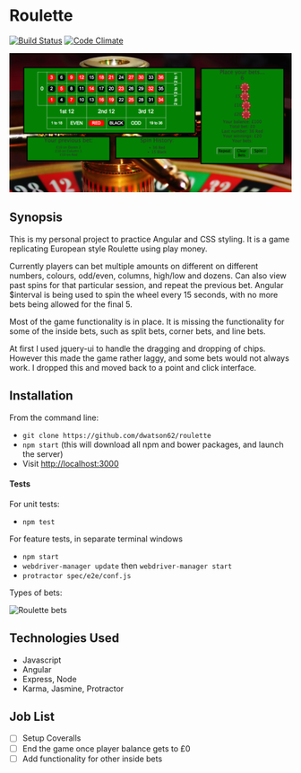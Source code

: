 Roulette
=======================

[![Build Status](https://travis-ci.org/dwatson62/roulette.svg?branch=master)](https://travis-ci.org/dwatson62/roulette) [![Code Climate](https://codeclimate.com/github/dwatson62/roulette/badges/gpa.svg)](https://codeclimate.com/github/dwatson62/roulette)

![Roulette](https://github.com/dwatson62/roulette/blob/master/public/images/screenshot.png?raw=true)

## Synopsis

This is my personal project to practice Angular and CSS styling. It is a game replicating European style Roulette using play money.

Currently players can bet multiple amounts on different on different numbers, colours, odd/even, columns, high/low and dozens. Can also view past spins for that particular session, and repeat the previous bet. Angular $interval is being used to spin the wheel every 15 seconds, with no more bets being allowed for the final 5.

Most of the game functionality is in place. It is missing the functionality for some of the inside bets, such as split bets, corner bets, and line bets.

At first I used jquery-ui to handle the dragging and dropping of chips. However this made the game rather laggy, and some bets would not always work. I dropped this and moved back to a point and click interface.

## Installation

From the command line:

- ``` git clone https://github.com/dwatson62/roulette ```
- ``` npm start ``` (this will download all npm and bower packages, and launch the server)
- Visit [http://localhost:3000](http://localhost:3000)

#### Tests

For unit tests:

- ``` npm test ```

For feature tests, in separate terminal windows

- ``` npm start ```
- ``` webdriver-manager update ``` then ``` webdriver-manager start ```
- ``` protractor spec/e2e/conf.js ```

Types of bets:

![Roulette bets](http://bestroulette.net/wp-content/uploads/2009/12/types-of-roulette-bets.gif)

## Technologies Used

- Javascript
- Angular
- Express, Node
- Karma, Jasmine, Protractor

## Job List

- [ ] Setup Coveralls
- [ ] End the game once player balance gets to £0
- [ ] Add functionality for other inside bets
